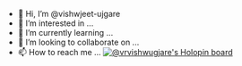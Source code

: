 - 👋 Hi, I’m @vishwjeet-ujgare
- 👀 I’m interested in ...
- 🌱 I’m currently learning ...
- 💞️ I’m looking to collaborate on ...
- 📫 How to reach me ...
[![@vrvishwugjare's Holopin board](https://holopin.me/vrvishwugjare)](https://holopin.io/@vrvishwugjare)

<!---
vishwjeet-ujgare/vishwjeet-ujgare is a ✨ special ✨ repository because its `README.md` (this file) appears on your GitHub profile.
You can click the Preview link to take a look at your changes.
--->
